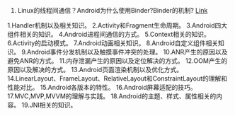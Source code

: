 1. Linux的线程间通信？Android为什么使用Binder?Binder的机制? [Link](Binder/Binder.md)

1.Handler机制以及相关知识。
2.Activity和Fragment生命周期。
3.Android四大组件相关的知识。
4.Android进程间通信的方式。
5.Context相关的知识。
6.Activity的启动模式。
7.Android动画相关知识。
8.Android自定义组件相关知识。
9.Android事件分发机制以及触摸事件冲突的处理。
10.ANR产生的原因以及避免ANR的方式。
11.内存泄漏产生的原因以及定位解决的方式。
12.OOM产生的原因以及解决的方式。
13.Android页面渲染机制以及优化方式。
14.LinearLayout、FrameLayout、RelativeLayout和ConstraintLayout的理解和性能对比。
15.Android各版本的特性。
16.Android屏幕适配的技巧。
17.MVC,MVP,MVVM的理解与实践。
18.Android的主题、样式、属性相关的内容。
19.JNI相关的知识。
